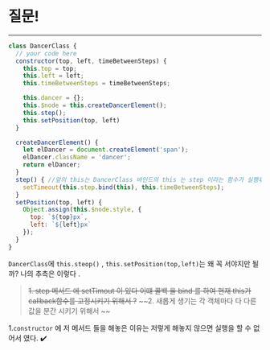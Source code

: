 
# 질문!
<hr>

```js
class DancerClass {
  // your code here
  constructor(top, left, timeBetweenSteps) {
    this.top = top;
    this.left = left;
    this.timeBetweenSteps = timeBetweenSteps;

    this.dancer = {};
    this.$node = this.createDancerElement();
    this.step();
    this.setPosition(top, left)
  }

  createDancerElement() {
    let elDancer = document.createElement('span');
    elDancer.className = 'dancer';
    return elDancer;
  }
  step() { //앞의 this는 DancerClass 바인드의 this 는 step 이라는 함수가 실행후 몇초가 지나서 실행되기에 그때에 this를 모른다. 고로 현재 this(callback함수) 를 고정시킨다.
    setTimeout(this.step.bind(this), this.timeBetweenSteps);
  }
  setPosition(top, left) {
    Object.assign(this.$node.style, {
      top: `${top}px`,
      left: `${left}px`
    });
  }
}
```

`DancerClass`에 `this.steop()` , `this.setPosition(top,left)`는 왜 꼭 서야지만 될까? 
나의 추측은 이렇다 .
  >~~1. step 메서드 에 setTimout 이 있다 이떄 콜백 을 bind 를 하여 현재 this가 callback함수를 고정시키기 위해서 ?~~
  >~~2. 새롭게 생기는 각 객체마다 다 다른 값을 분간 시키기 위해서 ~~

  1.`constructor` 에 저 메서드 들을 해놓은 이유는 저렇게 해놓지 않으면 실행을 할 수 없어서 였다. ✔️




